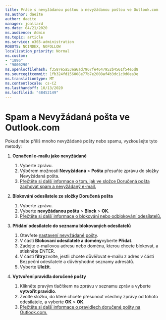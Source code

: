 ```yaml
---
title: Práce s nevyžádanou poštou a nevyžádanou poštou ve Outlook.com
ms.author: daeite
author: daeite
manager: joallard
ms.date: 04/21/2020
ms.audience: Admin
ms.topic: article
ms.service: o365-administration
ROBOTS: NOINDEX, NOFOLLOW
localization_priority: Normal
ms.custom:
- "1896"
- "9000290"
ms.openlocfilehash: f3587e5a53ea6ad7967fe4647952b4561f54e5d8
ms.sourcegitcommit: 1fb324fd156008e77b7e2008af4b3dc1c0d0ea3e
ms.translationtype: MT
ms.contentlocale: cs-CZ
ms.lasthandoff: 10/13/2020
ms.locfileid: "48452149"
---
```

# <a name="spam-and-junk-email-in-outlookcom"></a>Spam a Nevyžádaná pošta ve Outlook.com

Pokud máte příliš mnoho nevyžádané pošty nebo spamu, vyzkoušejte tyto metody:

1. **Označení e-mailu jako nevyžádané**
    1. Vyberte zprávu.
    1. Výběrem možnosti **Nevyžádaná**  >  **Pošta** přesuňte zprávu do složky Nevyžádaná pošta.
    1. [Přečtěte si další informace o tom, jak ve složce Doručená pošta zachovat spam a nevyžádaný e-mail.](https://support.office.com/article/a3ece97b-82f8-4a5e-9ac3-e92fa6427ae4?wt.mc_id=Office_Outlook_com_Alchemy)

1. **Blokování odesílatele ze složky Doručená pošta**
    1. Vyberte zprávu.
    1. Vyberte **nevyžádanou poštu**  >  **Block**  >  **OK**.
    1. [Přečtěte si další informace o blokování nebo odblokování odesílatelů.](https://support.office.com/article/afba1c94-77bb-4f50-8b85-057cf52f4d5e?wt.mc_id=Office_Outlook_com_Alchemy)

1. **Přidání odesílatele do seznamu blokovaných odesílatelů**
    1. Otevřete [nastavení nevyžádané pošty](https://outlook.live.com/mail/options/mail/junkEmail/blockedSendersAndDomainsV2).
    1. V části **Blokovaní odesílatelé a domény**vyberte **Přidat**.
    1. Zadejte e-mailovou adresu nebo doménu, kterou chcete blokovat, a stiskněte ENTER.
    1. V části **filtry**zvolte, jestli chcete důvěřovat e-mailu z adres v části Bezpeční odesílatelé a důvěryhodné seznamy adresátů.
    1. Vyberte **Uložit**.

1. **Vytvoření pravidla doručené pošty**
    1. Klikněte pravým tlačítkem na zprávu v seznamu zpráv a vyberte **vytvořit pravidlo**.
    1. Zvolte složku, do které chcete přesunout všechny zprávy od tohoto odesílatele, a vyberte **OK**  >  **OK**.
    1. [Přečtěte si další informace o pravidlech doručené pošty na Outlook.com.](https://support.office.com/article/4b094371-a5d7-49bd-8b1b-4e4896a7cc5d?wt.mc_id=Office_Outlook_com_Alchemy)
